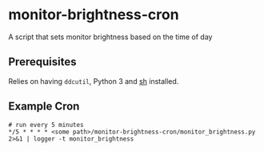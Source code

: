 # monitor-brightness-cron
A script that sets monitor brightness based on the time of day

## Prerequisites

Relies on having `ddcutil`, Python 3 and [sh](https://amoffat.github.io/sh/) installed.

## Example Cron

```
# run every 5 minutes
*/5 * * * * <some path>/monitor-brightness-cron/monitor_brightness.py 2>&1 | logger -t monitor_brightness
```
